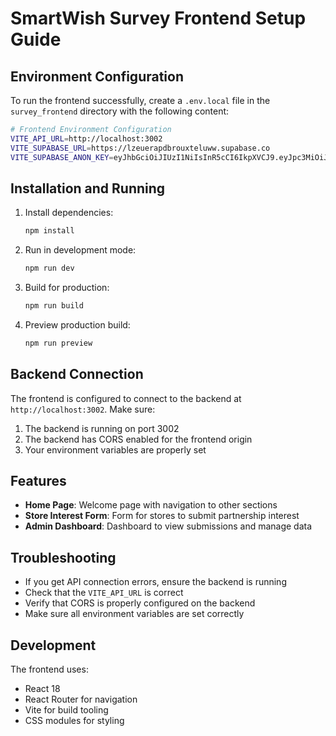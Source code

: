 # SmartWish Survey Frontend Setup Guide

## Environment Configuration

To run the frontend successfully, create a `.env.local` file in the `survey_frontend` directory with the following content:

```bash
# Frontend Environment Configuration
VITE_API_URL=http://localhost:3002
VITE_SUPABASE_URL=https://lzeuerapdbrouxteluww.supabase.co
VITE_SUPABASE_ANON_KEY=eyJhbGciOiJIUzI1NiIsInR5cCI6IkpXVCJ9.eyJpc3MiOiJzdXBhYmFzZSIsInJlZiI6Imx6ZXVlcmFwZGJyb3V4dGVsdXd3Iiwicm9sZSI6ImFub24iLCJpYXQiOjE3NTUyNzQ1ODksImV4cCI6MjA3MDg1MDU4OX0.XSK3lQG30zEtIsP1hB9-akrTH0u9tC8eITzaWjSlKiU
```

## Installation and Running

1. Install dependencies:
   ```bash
   npm install
   ```

2. Run in development mode:
   ```bash
   npm run dev
   ```

3. Build for production:
   ```bash
   npm run build
   ```

4. Preview production build:
   ```bash
   npm run preview
   ```

## Backend Connection

The frontend is configured to connect to the backend at `http://localhost:3002`. Make sure:

1. The backend is running on port 3002
2. The backend has CORS enabled for the frontend origin
3. Your environment variables are properly set

## Features

- **Home Page**: Welcome page with navigation to other sections
- **Store Interest Form**: Form for stores to submit partnership interest
- **Admin Dashboard**: Dashboard to view submissions and manage data

## Troubleshooting

- If you get API connection errors, ensure the backend is running
- Check that the `VITE_API_URL` is correct
- Verify that CORS is properly configured on the backend
- Make sure all environment variables are set correctly

## Development

The frontend uses:
- React 18
- React Router for navigation
- Vite for build tooling
- CSS modules for styling
